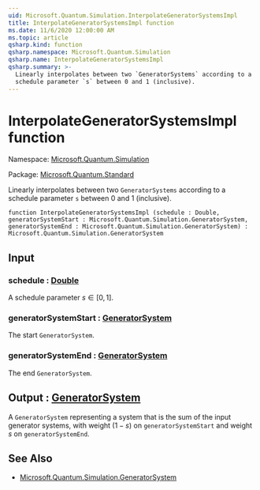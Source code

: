 ```yaml
---
uid: Microsoft.Quantum.Simulation.InterpolateGeneratorSystemsImpl
title: InterpolateGeneratorSystemsImpl function
ms.date: 11/6/2020 12:00:00 AM
ms.topic: article
qsharp.kind: function
qsharp.namespace: Microsoft.Quantum.Simulation
qsharp.name: InterpolateGeneratorSystemsImpl
qsharp.summary: >-
  Linearly interpolates between two `GeneratorSystems` according to a
  schedule parameter `s` between 0 and 1 (inclusive).
---
```


# InterpolateGeneratorSystemsImpl function

Namespace: [Microsoft.Quantum.Simulation](xref:Microsoft.Quantum.Simulation)

Package: [Microsoft.Quantum.Standard](https://nuget.org/packages/Microsoft.Quantum.Standard)


Linearly interpolates between two `GeneratorSystems` according to aschedule parameter `s` between 0 and 1 (inclusive).

```qsharp
function InterpolateGeneratorSystemsImpl (schedule : Double, generatorSystemStart : Microsoft.Quantum.Simulation.GeneratorSystem, generatorSystemEnd : Microsoft.Quantum.Simulation.GeneratorSystem) : Microsoft.Quantum.Simulation.GeneratorSystem
```


## Input

### schedule : [Double](xref:microsoft.quantum.lang-ref.double)

A schedule parameter $s\in[0,1]$.


### generatorSystemStart : [GeneratorSystem](xref:Microsoft.Quantum.Simulation.GeneratorSystem)

The start `GeneratorSystem`.


### generatorSystemEnd : [GeneratorSystem](xref:Microsoft.Quantum.Simulation.GeneratorSystem)

The end `GeneratorSystem`.



## Output : [GeneratorSystem](xref:Microsoft.Quantum.Simulation.GeneratorSystem)

A `GeneratorSystem` representing a system that is the sum of theinput generator systems, with weight $(1-s)$ on `generatorSystemStart`and weight $s$ on `generatorSystemEnd`.

## See Also

- [Microsoft.Quantum.Simulation.GeneratorSystem](xref:Microsoft.Quantum.Simulation.GeneratorSystem)